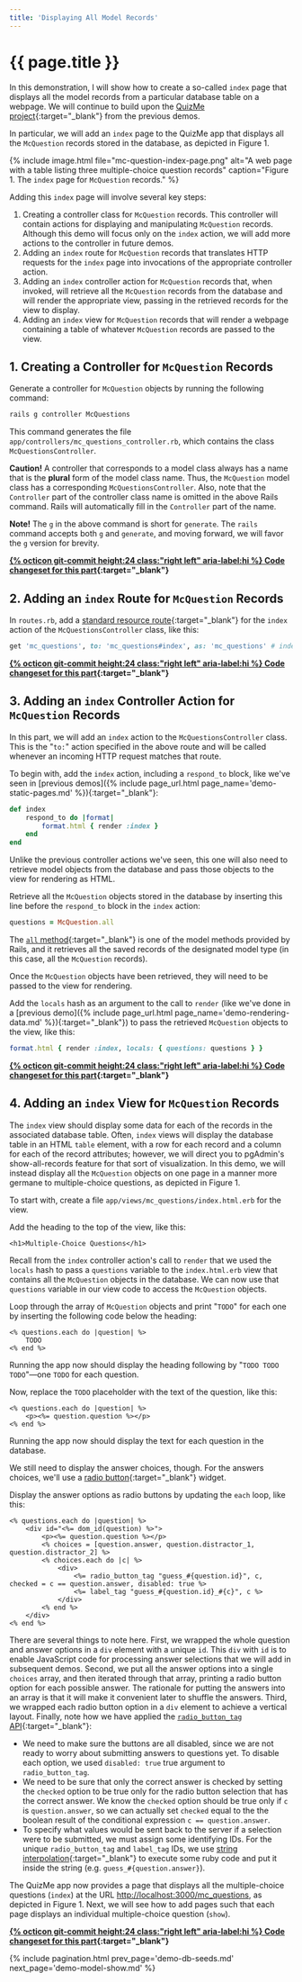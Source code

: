 ```yaml
---
title: 'Displaying All Model Records'
---
```


# {{ page.title }}

In this demonstration, I will show how to create a so-called `index` page that displays all the model records from a particular database table on a webpage. We will continue to build upon the [QuizMe project](https://github.com/human-se/quiz-me-2020){:target="_blank"} from the previous demos.

In particular, we will add an `index` page to the QuizMe app that displays all the `McQuestion` records stored in the database, as depicted in Figure 1.

{% include image.html file="mc-question-index-page.png" alt="A web page with a table listing three multiple-choice question records" caption="Figure 1. The `index` page for `McQuestion` records." %}

Adding this `index` page will involve several key steps:

1. Creating a controller class for `McQuestion` records. This controller will contain actions for displaying and manipulating `McQuestion` records. Although this demo will focus only on the `index` action, we will add more actions to the controller in future demos.
1. Adding an `index` route for `McQuestion` records that translates HTTP requests for the `index` page into invocations of the appropriate controller action.
1. Adding an `index` controller action for `McQuestion` records that, when invoked, will retrieve all the `McQuestion` records from the database and will render the appropriate view, passing in the retrieved records for the view to display.
1. Adding an `index` view for `McQuestion` records that will render a webpage containing a table of whatever `McQuestion` records are passed to the view.

## 1. Creating a Controller for `McQuestion` Records

Generate a controller for `McQuestion` objects by running the following command:

```bash
rails g controller McQuestions
```

This command generates the file `app/controllers/mc_questions_controller.rb`, which contains the class `McQuestionsController`.

**Caution!** A controller that corresponds to a model class always has a name that is the **plural** form of the model class name. Thus, the `McQuestion` model class has a corresponding `McQuestionsController`. Also, note that the `Controller` part of the controller class name is omitted in the above Rails command. Rails will automatically fill in the `Controller` part of the name.

**Note!** The `g` in the above command is short for `generate`. The `rails` command accepts both `g` and `generate`, and moving forward, we will favor the `g` version for brevity.

**[{% octicon git-commit height:24 class:"right left" aria-label:hi %} Code changeset for this part](https://github.com/human-se/quiz-me-2020/commit/8e13792ed774dc70b134f253d9e5ef383fedc585){:target="_blank"}**

## 2. Adding an `index` Route for `McQuestion` Records

In `routes.rb`, add a [standard resource route](https://guides.rubyonrails.org/v6.0.0/routing.html#crud-verbs-and-actions){:target="_blank"} for the `index` action of the `McQuestionsController` class, like this:

```ruby
get 'mc_questions', to: 'mc_questions#index', as: 'mc_questions' # index
```

**[{% octicon git-commit height:24 class:"right left" aria-label:hi %} Code changeset for this part](https://github.com/human-se/quiz-me-2020/commit/a482fd2caf20383c3d1f2f419c4ce280ba771779){:target="_blank"}**

## 3. Adding an `index` Controller Action for `McQuestion` Records

In this part, we will add an `index` action to the `McQuestionsController` class. This is the "`to:`" action specified in the above route and will be called whenever an incoming HTTP request matches that route.

To begin with, add the `index` action, including a `respond_to` block, like we've seen in [previous demos]({% include page_url.html page_name='demo-static-pages.md' %}){:target="_blank"}:

```ruby
def index
    respond_to do |format|
        format.html { render :index }
    end
end
```

Unlike the previous controller actions we've seen, this one will also need to retrieve model objects from the database and pass those objects to the view for rendering as HTML.

Retrieve all the `McQuestion` objects stored in the database by inserting this line before the `respond_to` block in the `index` action:

```ruby
questions = McQuestion.all
```

The [`all` method](https://api.rubyonrails.org/v6.0.0/classes/ActiveRecord/Scoping/Named/ClassMethods.html#method-i-all){:target="_blank"} is one of the model methods provided by Rails, and it retrieves all the saved records of the designated model type (in this case, all the `McQuestion` records).

Once the `McQuestion` objects have been retrieved, they will need to be passed to the view for rendering.

Add the `locals` hash as an argument to the call to `render` (like we've done in a [previous demo]({% include page_url.html page_name='demo-rendering-data.md' %}){:target="_blank"}) to pass the retrieved `McQuestion` objects to the view, like this:

```ruby
format.html { render :index, locals: { questions: questions } }
```

**[{% octicon git-commit height:24 class:"right left" aria-label:hi %} Code changeset for this part](https://github.com/human-se/quiz-me-2020/commit/ccc09baf49bc99dd36c6934a4c326c1790be8c2d){:target="_blank"}**

## 4. Adding an `index` View for `McQuestion` Records

The `index` view should display some data for each of the records in the associated database table. Often, `index` views will display the database table in an HTML `table` element, with a row for each record and a column for each of the record attributes; however, we will direct you to pgAdmin's show-all-records feature for that sort of visualization. In this demo, we will instead display all the `McQuestion` objects on one page in a manner more germane to multiple-choice questions, as depicted in Figure 1.

To start with, create a file `app/views/mc_questions/index.html.erb` for the view.

Add the heading to the top of the view, like this:

```erb
<h1>Multiple-Choice Questions</h1>
```

Recall from the `index` controller action's call to `render` that we used the `locals` hash to pass a `questions` variable to the `index.html.erb` view that contains all the `McQuestion` objects in the database. We can now use that `questions` variable in our view code to access the `McQuestion` objects.

Loop through the array of `McQuestion` objects and print "`TODO`" for each one by inserting the following code below the heading:

```erb
<% questions.each do |question| %>
    TODO
<% end %>
```

Running the app now should display the heading following by "`TODO TODO TODO`"—one `TODO` for each question.

Now, replace the `TODO` placeholder with the text of the question, like this:

```erb
<% questions.each do |question| %>
    <p><%= question.question %></p>
<% end %>
```

Running the app now should display the text for each question in the database.

We still need to display the answer choices, though. For the answers choices, we'll use a [radio button](https://en.wikipedia.org/wiki/Radio_button){:target="_blank"} widget.

Display the answer options as radio buttons by updating the `each` loop, like this:

```erb
<% questions.each do |question| %>
    <div id="<%= dom_id(question) %>">
        <p><%= question.question %></p>
        <% choices = [question.answer, question.distractor_1, question.distractor_2] %>
        <% choices.each do |c| %>
            <div>
                <%= radio_button_tag "guess_#{question.id}", c, checked = c == question.answer, disabled: true %>
                <%= label_tag "guess_#{question.id}_#{c}", c %>
            </div>
        <% end %>
    </div>
<% end %>
```

There are several things to note here. First, we wrapped the whole question and answer options in a `div` element with a unique `id`. This `div` with `id` is to enable JavaScript code for processing answer selections that we will add in subsequent demos. Second, we put all the answer options into a single `choices` array, and then iterated through that array, printing a radio button option for each possible answer. The rationale for putting the answers into an array is that it will make it convenient later to shuffle the answers. Third, we wrapped each radio button option in a `div` element to achieve a vertical layout. Finally, note how we have applied the [`radio_button_tag` API](https://api.rubyonrails.org/v6.0.0/classes/ActionView/Helpers/FormTagHelper.html#method-i-radio_button_tag){:target="_blank"}:

- We need to make sure the buttons are all disabled, since we are not ready to worry about submitting answers to questions yet. To disable each option, we used `disabled: true` true argument to `radio_button_tag`.
- We need to be sure that only the correct answer is checked by setting the `checked` option to be true only for the radio button selection that has the correct answer. We know the `checked` option should be true only if `c` is `question.answer`, so we can actually set `checked` equal to the the boolean result of the conditional expression `c == question.answer`.
- To specify what values would be sent back to the server if a selection were to be submitted, we must assign some identifying IDs. For the unique `radio_button_tag` and `label_tag` IDs, we use [string interpolation](https://docs.ruby-lang.org/en/2.6.0/syntax/literals_rdoc.html#label-Strings){:target="_blank"} to execute some ruby code and put it inside the string (e.g. `guess_#{question.answer}`).

The QuizMe app now provides a page that displays all the multiple-choice questions (`index`) at the URL <http://localhost:3000/mc_questions>, as depicted in Figure 1. Next, we will see how to add pages such that each page displays an individual multiple-choice question (`show`).

**[{% octicon git-commit height:24 class:"right left" aria-label:hi %} Code changeset for this part](https://github.com/human-se/quiz-me-2020/commit/0de2b324f4647802452da399445055cc8d23c186){:target="_blank"}**

{% include pagination.html prev_page='demo-db-seeds.md' next_page='demo-model-show.md' %}
